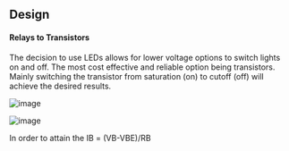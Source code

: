 ## Design

#### Relays to Transistors

The decision to use LEDs allows for lower voltage options to switch lights on and off. The most cost effective and reliable option being transistors.
Mainly switching the transistor from saturation (on) to cutoff (off) will achieve the desired results.

![image](https://user-images.githubusercontent.com/55333859/194380885-5f858004-563a-45f3-9f11-a8600dd6bacb.png)

![image](https://user-images.githubusercontent.com/55333859/194440346-0d90a380-8ebf-44c0-81f7-620ca4dfba6b.png)


In order to attain the IB = (VB-VBE)/RB
